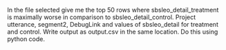 In the file selected give me the top 50 rows where sbsleo_detail_treatment is maximally worse in comparison to sbsleo_detail_control. Project utterance, segment2, DebugLink and values of sbsleo_detail for treatment and control. Write output as output.csv in the same location. Do this using python code.
